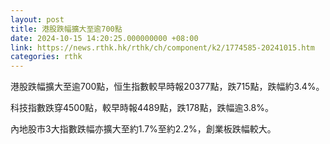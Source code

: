 ```yaml
---
layout: post
title: 港股跌幅擴大至逾700點
date: 2024-10-15 14:20:25.000000000 +08:00
link: https://news.rthk.hk/rthk/ch/component/k2/1774585-20241015.htm
categories: rthk
---
```


港股跌幅擴大至逾700點，恒生指數較早時報20377點，跌715點，跌幅約3.4%。

科技指數跌穿4500點，較早時報4489點，跌178點，跌幅逾3.8%。

內地股市3大指數跌幅亦擴大至約1.7%至約2.2%，創業板跌幅較大。
